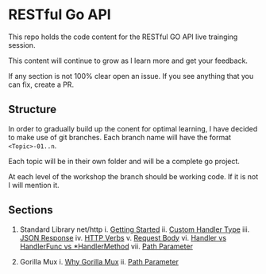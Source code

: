 # RESTful Go API
This repo holds the code content for the RESTful GO API live trainging session.

This content will continue to grow as I learn more and get your feedback.

If any section is not 100% clear open an issue. If you see anything that you can fix, create a PR.

## Structure
In order to gradually build up the conent for optimal learning, I have decided to make use of git branches. Each branch name will have the format `<Topic>-01..n`.

Each topic will be in their own folder and will be a complete go project.

At each level of the workshop the branch should be working code. If it is not I will mention it.

## Sections

1. Standard Library net/http
    i. [Getting Started](https://github.com/moficodes/restful-go-api/tree/standard-library-net-http-01/api-with-net-http)
    ii. [Custom Handler Type](https://github.com/moficodes/restful-go-api/tree/standard-library-net-http-02/api-with-net-http)
    iii. [JSON Response](https://github.com/moficodes/restful-go-api/tree/standard-library-net-http-03/api-with-net-http)
    iv. [HTTP Verbs](https://github.com/moficodes/restful-go-api/tree/standard-library-net-http-04/api-with-net-http)
    v. [Request Body](https://github.com/moficodes/restful-go-api/tree/standard-library-net-http-05/api-with-net-http)
    vi. [Handler vs HandlerFunc vs *HandlerMethod](https://github.com/moficodes/restful-go-api/tree/standard-library-net-http-06/api-with-net-http)
    vii. [Path Parameter](https://github.com/moficodes/restful-go-api/tree/standard-library-net-http-07/api-with-net-http)
  
2. Gorilla Mux
    i. [Why Gorilla Mux](https://github.com/moficodes/restful-go-api/tree/gorilla-mux-01/api-with-gorilla-mux)
    ii. [Path Parameter]()
